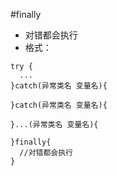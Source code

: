 #finally
* 对错都会执行
* 格式：
```
try {
  ...
}catch(异常类名 变量名){

}catch(异常类名 变量名){

}...(异常类名 变量名){

}finally{
  //对错都会执行
}

```